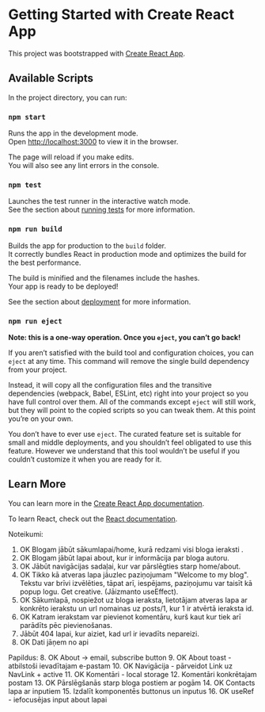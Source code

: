 # Getting Started with Create React App

This project was bootstrapped with [Create React App](https://github.com/facebook/create-react-app).

## Available Scripts

In the project directory, you can run:

### `npm start`

Runs the app in the development mode.\
Open [http://localhost:3000](http://localhost:3000) to view it in the browser.

The page will reload if you make edits.\
You will also see any lint errors in the console.

### `npm test`

Launches the test runner in the interactive watch mode.\
See the section about [running tests](https://facebook.github.io/create-react-app/docs/running-tests) for more information.

### `npm run build`

Builds the app for production to the `build` folder.\
It correctly bundles React in production mode and optimizes the build for the best performance.

The build is minified and the filenames include the hashes.\
Your app is ready to be deployed!

See the section about [deployment](https://facebook.github.io/create-react-app/docs/deployment) for more information.

### `npm run eject`

**Note: this is a one-way operation. Once you `eject`, you can’t go back!**

If you aren’t satisfied with the build tool and configuration choices, you can `eject` at any time. This command will remove the single build dependency from your project.

Instead, it will copy all the configuration files and the transitive dependencies (webpack, Babel, ESLint, etc) right into your project so you have full control over them. All of the commands except `eject` will still work, but they will point to the copied scripts so you can tweak them. At this point you’re on your own.

You don’t have to ever use `eject`. The curated feature set is suitable for small and middle deployments, and you shouldn’t feel obligated to use this feature. However we understand that this tool wouldn’t be useful if you couldn’t customize it when you are ready for it.

## Learn More

You can learn more in the [Create React App documentation](https://facebook.github.io/create-react-app/docs/getting-started).

To learn React, check out the [React documentation](https://reactjs.org/).


Noteikumi:
1. OK Blogam jābūt sākumlapai/home, kurā redzami visi bloga ieraksti .
2. OK Blogam jābūt lapai about, kur ir informācija par bloga autoru.
3. OK Jābūt navigācijas sadaļai, kur var pārslēgties starp home/about.
4. OK Tikko kā atveras lapa jāuzlec paziņojumam "Welcome to my blog". Tekstu var brīvi izvēlēties, tāpat arī, iespējams, paziņojumu var taisīt kā popup logu. Get creative. (Jāizmanto useEffect).
5. OK Sākumlapā, nospiežot uz bloga ieraksta, lietotājam atveras lapa ar konkrēto ierakstu un url nomainas uz posts/1, kur 1 ir atvērtā ieraksta id.
6. OK Katram ierakstam var pievienot komentāru, kurš kaut kur tiek arī parādīts pēc pievienošanas.
6. Jābūt 404 lapai, kur aiziet, kad url ir ievadīts nepareizi. 
7. OK Dati jāņem no api 

Papildus: 
8. OK About -> email, subscribe button 
9. OK About toast - atbilstoši ievadītajam e-pastam
10. OK Navigācija - pārveidot Link uz NavLink + active
11. OK Komentāri - local storage
12. Komentāri konkrētajam postam
13. OK Pārslēgšanās starp bloga postiem ar pogām
14. OK Contacts lapa ar inputiem
15. Izdalīt komponentēs buttonus un inputus
16. OK useRef - iefocusējas input about lapai